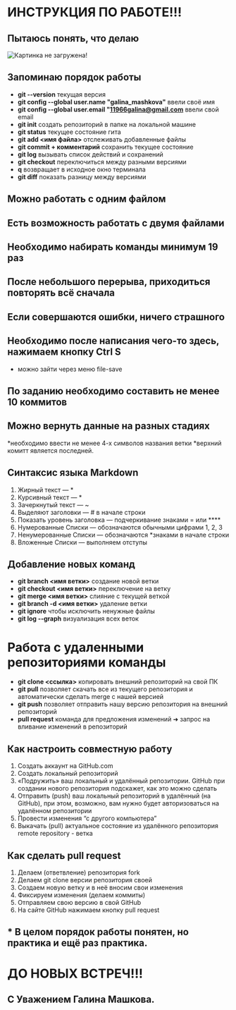 # ИНСТРУКЦИЯ ПО РАБОТЕ!!!
## Пытаюсь понять, что делаю
![Картинка не загружена!](Image.png)
## Запоминаю порядок работы
* **git --version** текущая версия
* **git config --global user.name "galina_mashkova"** ввели своё имя
* **git config --global user.email "11966galina@gmail.com** ввели свой email
* **git init** создать репозиторий в папке на локальной машине
* **git status** текущее состояние гита
* **git add <имя файла>** отслеживать добавленные файлы
* **git commit + комментарий** сохранить текущее состояние
* **git log** вызывать список действий и сохранений
* **git checkout** переключиться между разными версиями
* **q** возвращает в исходное окно терминала
* **git diff** показать разницу между версиями
## Можно работать с одним файлом
## Есть возможность работать с двумя файлами
## Необходимо набирать команды минимум 19 раз
## После небольшого перерыва, приходиться повторять всё сначала
## Если совершаются ошибки, ничего страшного
## Необходимо после написания чего-то здесь, нажимаем кнопку Ctrl S
* можно зайти через меню file-save
## По заданию необходимо составить не менее 10 коммитов
## Можно вернуть данные на разных стадиях
*необходимо ввести не менее 4-х символов названия ветки
*верхний комитт является последней.
## Синтаксис языка Markdown
1. Жирный текст — *
2. Курсивный текст — *
3. Зачеркнутый текст — ~
4. Выделяют заголовки — # в начале строки
5. Показать уровень заголовка — подчеркивание знаками = или ****
6. Нумерованные Списки — обозначаются обычными цифрами 1, 2, 3
7. Ненумерованные Списки — обозначаются *знаками в начале строки
8. Вложенные Списки — выполняем отступы 
## Добавление новых команд
* **git branch <имя ветки>** создание новой ветки
* **git checkout <имя ветки>** переключение на ветку
* **git merge <имя ветки>** слияние с текущей веткой
* **git branch -d <имя ветки>** удаление ветки
* **git ignore** чтобы исключить ненужные файлы
* **git log --graph** визуализация всех веток
# Работа с удаленными репозиториями команды
* **git clone <ссылка>** копировать внешний репозиторий на свой ПК
* **git pull** позволяет скачать все из текущего репозитория и автоматически сделать merge с нашей версией
* **git push** позволяет отправить нашу версию репозитория на внешний репозиторий
* **pull request** команда для предложения изменений ➜ запрос на вливание изменений в репозиторий 

## Как настроить совместную работу 
1. Создать аккаунт на GitHub.com
2. Создать локальный репозиторий 
3. «Подружить» ваш локальный и удалённый репозитории. GitHub при создании нового репозитория подскажет, как это можно сделать 
4. Отправить (push) ваш локальный репозиторий в удалённый (на GitHub), при этом, возможно, вам нужно будет авторизоваться на удалённом репозитории
5. Провести изменения “с другого компьютера”
6.  Выкачать (pull) актуальное состояние из удалённого репозитория 
remote repository - ветка

## Как сделать pull request
1. Делаем (ответвление) репозитория fork
2. Делаем git clone версии репозитория своей
3. Создаем новую ветку и в неё вносим свои изменения
4. Фиксируем изменения (делаем коммиты)
5. Отправляем свою версию в свой GitHub
6. На сайте GitHub нажимаем кнопку pull request

## * В целом порядок работы понятен, но практика и ещё раз практика.
# ДО НОВЫХ ВСТРЕЧ!!!
## С Уважением Галина Машкова.